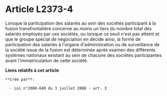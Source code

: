 # Article L2373-4

Lorsque la participation des salariés au sein des sociétés participant à la fusion transfrontalière concerne au moins un
tiers du nombre total des salariés employés par ces sociétés, ou lorsque ce seuil n'est pas atteint et que le groupe spécial
de négociation en décide ainsi, la forme de participation des salariés à l'organe d'administration ou de surveillance de la
société issue de la fusion est déterminée après examen des différents systèmes nationaux existant au sein de chacune des
sociétés participantes avant l'immatriculation de cette société.

**Liens relatifs à cet article**

	**Créé par**:

	  - Loi n°2008-649 du 3 juillet 2008 - art. 3
